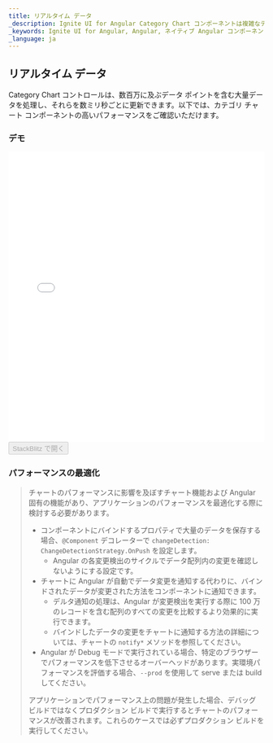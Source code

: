```yaml
---
title: リアルタイム データ
_description: Ignite UI for Angular Category Chart コンポーネントは複雑なデータ ビジュアライゼーションを API によって簡素化できます。ユーザーがデータのコレクションまたはコレクションのグループにバインドし、データを指定するプロパティを設定後、チャート コントロールが残りの作業を処理します。
_keywords: Ignite UI for Angular, Angular, ネイティブ Angular コンポーネント スィート, ネイティブ Angular コントロール, ネイティブ Angular コンポーネント, ネイティブ Angular コンポーネント ライブラリ, Angular チャート, Angular チャート コントロール, Angular チャート例, Angular チャート コンポーネント, Angular Category Chart
_language: ja
---
```


## リアルタイム データ

Category Chart コントロールは、数百万に及ぶデータ ポイントを含む大量データを処理し、それらを数ミリ秒ごとに更新できます。以下では、カテゴリ チャート コンポーネントの高いパフォーマンスをご確認いただけます。

### デモ

<div class="sample-container loading" style="height: 570px">
    <iframe id="category-chart-performance-iframe" src='{environment:demosBaseUrl}/charts/category-chart-high-frequency-sample' width="100%" height="100%" seamless frameBorder="0" onload="onXPlatSampleIframeContentLoaded(this);"></iframe>
</div>
<div>
    <button data-localize="stackblitz" disabled class="stackblitz-btn" data-iframe-id="category-chart-performance-iframe" data-demos-base-url="{environment:demosBaseUrl}">StackBlitz で開く
    </button>
</div>

<div class="divider--half"></div>

### パフォーマンスの最適化

> チャートのパフォーマンスに影響を及ぼすチャート機能および Angular 固有の機能があり、アプリケーションのパフォーマンスを最適化する際に検討する必要があります。
>
> -   コンポーネントにバインドするプロパティで大量のデータを保存する場合、`@Component` デコレーターで `changeDetection: ChangeDetectionStrategy.OnPush` を設定します。
>     -   Angular の各変更検出のサイクルでデータ配列内の変更を確認しないようにする設定です。
> -   チャートに Angular が自動でデータ変更を通知する代わりに、バインドされたデータが変更された方法をコンポーネントに通知できます。
>     -   デルタ通知の処理は、Angular が変更検出を実行する際に 100 万のレコードを含む配列のすべての変更を比較するより効果的に実行できます。
>     -   バインドしたデータの変更をチャートに通知する方法の詳細については、チャートの `notify*` メソッドを参照してください。
> -   Angular が Debug モードで実行されている場合、特定のブラウザーでパフォーマンスを低下させるオーバーヘッドがあります。実環境パフォーマンスを評価する場合、`--prod` を使用して serve または build してください。
>
> アプリケーションでパフォーマンス上の問題が発生した場合、デバッグ ビルドではなくプロダクション ビルドで実行するとチャートのパフォーマンスが改善されます。これらのケースでは必ずプロダクション ビルドを実行してください。
